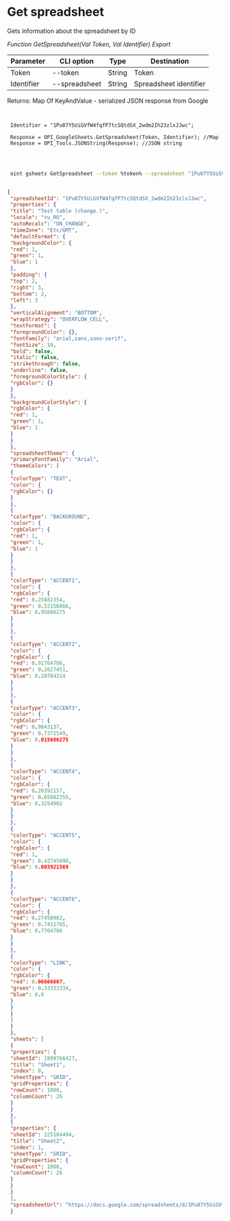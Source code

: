 ﻿---
sidebar_position: 2
---

# Get spreadsheet
 Gets information about the spreadsheet by ID


*Function GetSpreadsheet(Val Token, Val Identifier) Export*

 | Parameter | CLI option | Type | Destination |
 |-|-|-|-|
 | Token | --token | String | Token |
 | Identifier | --spreadsheet | String | Spreadsheet identifier |

 
 Returns: Map Of KeyAndValue - serialized JSON response from Google

```bsl title="Code example"
	
 
 Identifier = "1Pu07Y5UiGVfW4fqfP7tcSQtdSX_2wdm2Ih23zlxJJwc";
 
 Response = OPI_GoogleSheets.GetSpreadsheet(Token, Identifier); //Map
 Response = OPI_Tools.JSONString(Response); //JSON string
 
	
```

```sh title="CLI command example"
 
 oint gsheets GetSpreadsheet --token %token% --spreadsheet "1Pu07Y5UiGVfW4fqfP7tcSQtdSX_2wdm2Ih23zlxJJwc"


```


```json title="Result"

{
 "spreadsheetId": "1Pu07Y5UiGVfW4fqfP7tcSQtdSX_2wdm2Ih23zlxJJwc",
 "properties": {
 "title": "Test table (change.)",
 "locale": "ru_RU",
 "autoRecalc": "ON_CHANGE",
 "timeZone": "Etc/GMT",
 "defaultFormat": {
 "backgroundColor": {
 "red": 1,
 "green": 1,
 "blue": 1
 },
 "padding": {
 "top": 2,
 "right": 3,
 "bottom": 2,
 "left": 3
 },
 "verticalAlignment": "BOTTOM",
 "wrapStrategy": "OVERFLOW_CELL",
 "textFormat": {
 "foregroundColor": {},
 "fontFamily": "arial,sans,sans-serif",
 "fontSize": 10,
 "bold": false,
 "italic": false,
 "strikethrough": false,
 "underline": false,
 "foregroundColorStyle": {
 "rgbColor": {}
 }
 },
 "backgroundColorStyle": {
 "rgbColor": {
 "red": 1,
 "green": 1,
 "blue": 1
 }
 }
 },
 "spreadsheetTheme": {
 "primaryFontFamily": "Arial",
 "themeColors": [
 {
 "colorType": "TEXT",
 "color": {
 "rgbColor": {}
 }
 },
 {
 "colorType": "BACKGROUND",
 "color": {
 "rgbColor": {
 "red": 1,
 "green": 1,
 "blue": 1
 }
 }
 },
 {
 "colorType": "ACCENT1",
 "color": {
 "rgbColor": {
 "red": 0.25882354,
 "green": 0.52156866,
 "blue": 0.95686275
 }
 }
 },
 {
 "colorType": "ACCENT2",
 "color": {
 "rgbColor": {
 "red": 0.91764706,
 "green": 0.2627451,
 "blue": 0.20784314
 }
 }
 },
 {
 "colorType": "ACCENT3",
 "color": {
 "rgbColor": {
 "red": 0.9843137,
 "green": 0.7372549,
 "blue": 0.015686275
 }
 }
 },
 {
 "colorType": "ACCENT4",
 "color": {
 "rgbColor": {
 "red": 0.20392157,
 "green": 0.65882355,
 "blue": 0.3254902
 }
 }
 },
 {
 "colorType": "ACCENT5",
 "color": {
 "rgbColor": {
 "red": 1,
 "green": 0.42745098,
 "blue": 0.003921569
 }
 }
 },
 {
 "colorType": "ACCENT6",
 "color": {
 "rgbColor": {
 "red": 0.27450982,
 "green": 0.7411765,
 "blue": 0.7764706
 }
 }
 },
 {
 "colorType": "LINK",
 "color": {
 "rgbColor": {
 "red": 0.06666667,
 "green": 0.33333334,
 "blue": 0.8
 }
 }
 }
 ]
 }
 },
 "sheets": [
 {
 "properties": {
 "sheetId": 1999766427,
 "title": "Sheet1",
 "index": 0,
 "sheetType": "GRID",
 "gridProperties": {
 "rowCount": 1000,
 "columnCount": 26
 }
 }
 },
 {
 "properties": {
 "sheetId": 225184494,
 "title": "Sheet2",
 "index": 1,
 "sheetType": "GRID",
 "gridProperties": {
 "rowCount": 1000,
 "columnCount": 26
 }
 }
 }
 ],
 "spreadsheetUrl": "https://docs.google.com/spreadsheets/d/1Pu07Y5UiGVfW4fqfP7tcSQtdSX_2wdm2Ih23zlxJJwc/edit"
 }

```
